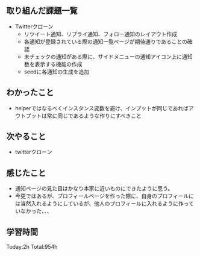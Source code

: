 ## 取り組んだ課題一覧
- Twitterクローン
  - リツイート通知、リプライ通知、フォロー通知のレイアウト作成
  - 各通知が登録されている際の通知一覧ページが期待通りであることの確認
  - 未チェックの通知がある際に、サイドメニューの通知アイコン上に通知数を表示する機能の作成
  - seedに各通知の生成を追加

## わかったこと
- helperではなるべくインスタンス変数を避け、インプットが同じであればアウトプットは常に同じであるような作りにすべきこと

## 次やること
- twitterクローン　

## 感じたこと
- 通知ページの見た目はかなり本家に近いものにできたように思う。
- 今更ではあるが、プロフィールページを作った際に、自身のプロフィールには当然入れるようにしているが、他人のプロフィールに入れるように作っていなかった、、、
  
## 学習時間
Today:2h
Total:954h
